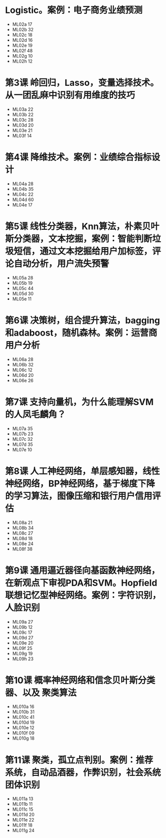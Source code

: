 # Logistic。案例：电子商务业绩预测
* ML02a 17
* ML02b 32
* ML02c 18
* ML02d 16
* ML02e 19
* ML02f 48
* ML02g 10
* ML02h 12


# 第3课 岭回归，Lasso，变量选择技术。从一团乱麻中识别有用维度的技巧
* ML03a 22
* ML03b 22
* ML03c 28
* ML03d 20
* ML03e 21
* ML03f 14

# 第4课 降维技术。案例：业绩综合指标设计
* ML04a 28
* ML04b 35
* ML04c 22
* ML04d 60
* ML04e 17

# 第5课 线性分类器，Knn算法，朴素贝叶斯分类器，文本挖掘，案例：智能判断垃圾短信，通过文本挖掘给用户加标签，评论自动分析，用户流失预警
* ML05a 28
* ML05b 19
* ML05c 44
* ML05d 30
* ML05e 11

# 第6课 决策树，组合提升算法，bagging和adaboost，随机森林。案例：运营商用户分析
* ML06a 28
* ML06b 32
* ML06c 12
* ML06d 20
* ML06e 26

# 第7课 支持向量机，为什么能理解SVM的人凤毛麟角？
* ML07a 35
* ML07b 23
* ML07c 32
* ML07d 35
* ML07e 10

# 第8课 人工神经网络，单层感知器，线性神经网络，BP神经网络，基于梯度下降的学习算法，图像压缩和银行用户信用评估
* ML08a 21
* ML08b 34
* ML08c 27
* ML08d 18
* ML08e 24
* ML08f 38

# 第9课 通用逼近器径向基函数神经网络，在新观点下审视PDA和SVM。Hopfield联想记忆型神经网络。案例：字符识别，人脸识别
* ML09a 27
* ML09b 12
* ML09c 17
* ML09d 27
* ML09e 20
* ML09f 25
* ML09g 19
* ML09h 23

# 第10课 概率神经网络和信念贝叶斯分类器、以及 聚类算法
* ML010a 16
* ML010b 31
* ML010c 41
* ML010d 19
* ML010e 12
* ML010f 09
* ML010g 18

# 第11课 聚类，孤立点判别。案例：推荐系统，自动品酒器，作弊识别，社会系统团体识别
* ML011a 13
* ML011b 11
* ML011c 15
* ML011d 20
* ML011e 22
* ML011f 18
* ML011g 24











